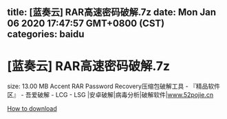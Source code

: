 
title: [蓝奏云]   RAR高速密码破解.7z
date: Mon Jan 06 2020 17:47:57 GMT+0800 (CST)    
categories: baidu
---

# [蓝奏云]   RAR高速密码破解.7z
size: 13.00 MB
 Accent RAR Password Recovery压缩包破解工具 - 『精品软件区』 - 吾爱破解 - LCG - LSG |安卓破解|病毒分析|破解软件|www.52pojie.cn
 

[How to download](https://bpcam.bemobtrk.com/go/2ceec3aa-1ca2-46d6-b9ff-aaa5c184517c?jno=2001)